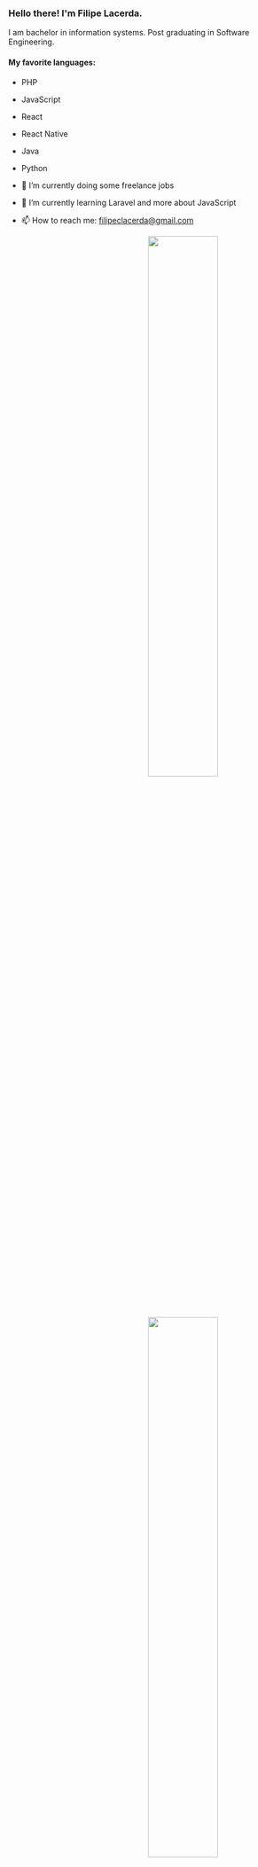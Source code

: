 ### Hello there! I'm Filipe Lacerda.

<p> I am bachelor in information systems. Post graduating in Software Engineering. </p>

#### My favorite languages:
- PHP
- JavaScript
- React
- React Native
- Java
- Python


- 🔭 I’m currently doing some freelance jobs
- 🌱 I’m currently learning Laravel and more about JavaScript
- 📫 How to reach me: filipeclacerda@gmail.com


<p>
<img width="50%" align="right" src="https://github-readme-stats.vercel.app/api?username=filipeclacerda&count_private=true" />
<img width="50%" align="right" src="https://github-readme-stats.vercel.app/api/top-langs/?username=filipeclacerda&layout=compact" />
</p>
